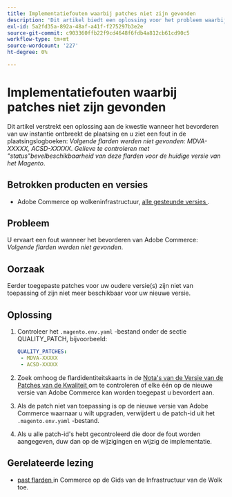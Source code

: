 ```yaml
---
title: Implementatiefouten waarbij patches niet zijn gevonden
description: 'Dit artikel biedt een oplossing voor het probleem waarbij een fout *Volgende patches niet zijn gevonden: MDVA-XXXXX, ACSD-XXXXX. Controleer of deze patches beschikbaar zijn voor de huidige versie van het Magento*.'
exl-id: 5a2fd35a-892a-48af-a41f-f275297b3e2e
source-git-commit: c903360ffb22f9cd4648f6fdb4a812cb61cd90c5
workflow-type: tm+mt
source-wordcount: '227'
ht-degree: 0%

---
```


# Implementatiefouten waarbij patches niet zijn gevonden

Dit artikel verstrekt een oplossing aan de kwestie wanneer het bevorderen van uw instantie ontbreekt de plaatsing en u ziet een fout in de plaatsingslogboeken: *Volgende flarden werden niet gevonden: MDVA-XXXXX, ACSD-XXXXX. Gelieve te controleren met &quot;status&quot;bevelbeschikbaarheid van deze flarden voor de huidige versie van het Magento*.

## Betrokken producten en versies

* Adobe Commerce op wolkeninfrastructuur, [ alle gesteunde versies ](https://magento.com/sites/default/files/magento-software-lifecycle-policy.pdf).


## Probleem

U ervaart een fout wanneer het bevorderen van Adobe Commerce: *Volgende flarden werden niet gevonden*.

## Oorzaak

Eerder toegepaste patches voor uw oudere versie(s) zijn niet van toepassing of zijn niet meer beschikbaar voor uw nieuwe versie.

## Oplossing

1. Controleer het `.magento.env.yaml` -bestand onder de sectie QUALITY_PATCH, bijvoorbeeld:

   ```yaml
   QUALITY_PATCHES:
    - MDVA-XXXXX
    - ACSD-XXXXX
   ```

1. Zoek omhoog de flardidentiteitskaarts in de [ Nota&#39;s van de Versie van de Patches van de Kwaliteit ](/docs/commerce-operations/tools/quality-patches-tool/release-notes.html) om te controleren of elke één op de nieuwe versie van Adobe Commerce kan worden toegepast u bevordert aan.
1. Als de patch niet van toepassing is op de nieuwe versie van Adobe Commerce waarnaar u wilt upgraden, verwijdert u de patch-id uit het `.magento.env.yaml` -bestand.
1. Als u alle patch-id&#39;s hebt gecontroleerd die door de fout worden aangegeven, duw dan op de wijzigingen en wijzig de implementatie.

## Gerelateerde lezing

* [ past flarden ](/docs/commerce-cloud-service/user-guide/develop/upgrade/apply-patches.html?lang=en#apply-a-patch-in-a-local-environment) in Commerce op de Gids van de Infrastructuur van de Wolk toe.
